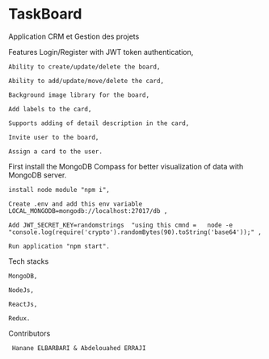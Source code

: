# TaskBoard
Application CRM et Gestion des projets


Features 
    Login/Register with JWT token authentication, 
	
    Ability to create/update/delete the board,
	
    Ability to add/update/move/delete the card,
	
    Background image library for the board,
	
    Add labels to the card,
	
    Supports adding of detail description in the card,
	
    Invite user to the board,
	
    Assign a card to the user.
	
    
 First install the MongoDB Compass for better visualization of data with MongoDB server.
 
    install node module "npm i",
	
    Create .env and add this env variable LOCAL_MONGODB=mongodb://localhost:27017/db ,
	
    Add JWT_SECRET_KEY=randomstrings  "using this cmnd =   node -e "console.log(require('crypto').randomBytes(90).toString('base64'));" ,
	
    Run application "npm start".


Tech stacks

    MongoDB,
	
    NodeJs,
	
    ReactJs,
	
    Redux.
  
  
  Contributors
  
     Hanane ELBARBARI & Abdelouahed ERRAJI
  
